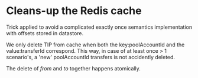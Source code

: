 # Cleans-up the Redis cache

Trick applied to avoid a complicated exactly once semantics implementation with offsets stored in datastore.

We only delete TIP from cache when both the key:poolAccountId and the value:transferId correspond.
This way, in case of at least once > 1 scenario's, a 'new' poolAccountId transfers is not accidently deleted.

The delete of *from* and *to* together happens atomically.